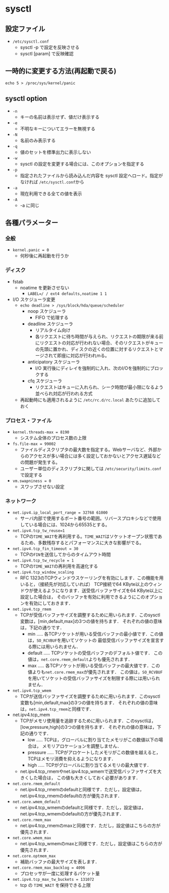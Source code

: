sysctl
======

## 設定ファイル
- `/etc/sysctl.conf`
	- sysctl -p で設定を反映させる
	- sysctl [param] で反映確認

## 一時的に変更する方法(再起動で戻る)

```
echo 5 > /proc/sys/kernel/panic
```

## sysctl option
- `-n`
	- キーの名前は表示せず、値だけ表示する
- `-e`
	- 不明なキーについてエラーを無視する
- `-N`
	- 名前のみ表示する
- `-q`
	- 値のセットを標準出力に表示しない
- `-w`
	- sysctl の設定を変更する場合には、このオプションを指定する
- `-p`
	- 指定されたファイルから読み込んだ内容を sysctl 設定へロード。指定がなければ `/etc/sysctl.conf`から
- `-a`
	- 現在利用できる全ての値を表示
- `-A`
	- -a に同じ

## 各種パラメーター

### 全般
- `kernel.panic = 0`
	- 何秒後に再起動を行うか

### ディスク
- fstab
	- noatime を更新させない
		- `LABEL=/ / ext4 defaults,noatime 1 1`
- I/O スケジューラ変更
	- `echo deadline > /sys/block/hda/queue/scheduler`
		- noop スケジューラ
			- FIFO で処理する
		- deadline スケジューラ
			- リアルタイム向け
			- 各リクエストに待ち時間が与えられ、リクエストの期限が来る前にリクエストの対応が行われない場合、そのリクエストがキューの先頭に置かれ、ディスクの近くの位置に対するリクエストとマージされて即座に対応が行われmる。
		- anticipatory スケジューラ
			- I/O 実行後にディレイを強制的に入れ、次のI/Oを強制的にブロックする
		- cfq スケジューラ
			- リクエストはキューに入れられ、シーク時間が最小限になるよう並べられ対応が行われる方式
	- 再起動時にも適用されるように `/etc/rc.d/rc.local` あたりに追加しておく

### プロセス・ファイル
- `kernel.threads-max = 8190`
	- システム全体のプロセス数の上限
- `fs.file-max = 99002`
	- ファイルディスクリプタの最大数を指定する。Webサーバなど、外部からのアクセスが多い場合には多く設定しておかないとアクセス遅延などの問題が発生する。
	- ユーザー単位のディスクリプタに関しては `/etc/security/limits.conf` で設定する
- `vm.swapniness = 0`
	- スワップさせない設定

### ネットワーク
- `net.ipv4.ip_local_port_range = 32768 61000`
	- サーバ内部で使用するポート番号の範囲。リバースプロキシなどで使用している場合には、1024から65535とする。
- `net.ipv4.tcp_tw_reuse=1`
	- TCPの`TIME_WAIT`を再利用する。`TIME_WAIT`はソケットオープン状態であるため、多数残存するとパフォーマンスに大きな影響がでる。
- `net.ipv4.tcp_fin_timeout = 30`
	- TCPの`FIN`を送信してからのタイムアウト時間
- `net.ipv4.tcp_tw_recycle = 1`
	- TCPの`TIME_WAIT`の再利用を高速化する
- `net.ipv4.tcp_window_scaling`
	- RFC 1323のTCPウィンドウスケーリングを有効にします．この機能を用いると，（接続先が対応していれば） TCP接続で64 KByte以上のウィンドウが使えるようになります．送受信バッファサイズを64 KByte以上に設定した場合は， そのバッファを有効に利用できるようにこのオプションを有効にしておきます．
- `net.ipv4.tcp_rmem`
	- TCPが受信バッファサイズを調整するために用いられます．このsysctl変数は，[min,default,max]の3つの値を持ちます． それぞれの値の意味は，下記の通りです．
		- min ..... 各TCPソケットが用いる受信バッファの最小値です．この値は，`SO_RCVBUF`を用いてソケットの 最低受信バッファサイズを宣言する際には用いられません．
		- default ..... TCPソケットの受信バッファのデフォルト値です． この値は，`net.core.rmem_default`よりも優先されます．
		- max ..... 各TCPソケットが用いる受信バッファの最大値です．この値よりも`net.core.rmem_max`が優先されます． この値は，`SO_RCVBUF`を用いてソケットの受信バッファサイズを制限する際には用いられません．
- `net.ipv4.tcp_wmem`
	- TCPが送信バッファサイズを調整するために用いられます．このsysctl変数も[min,default,max]の3つの値を持ちます． それぞれの値の意味は，`net.ipv4.tcp_rmem`と同様です．
- net.ipv4.tcp_mem
	- TCPがメモリ使用量を追跡するために用いられます．このsysctlは，[low,pressure,high]の3つの値を持ちます． それぞれの値の意味は，下記の通りです．
		- low ..... TCPは，グローバルに割り当てたメモリがこの数値以下の場合は， メモリアロケーションを調整しません．
		- pressure ..... TCPがアロケートしたメモリがこの数値を越えると， TCPはメモリ消費を抑えるようになります．
		- high ..... TCPがグローバルに割り当てるメモリの最大値です．
	- net.ipv4.tcp_rmemやnet.ipv4.tcp_wmemで送受信バッファサイズを大きくした場合は， この値も大きくしておく必要があります．
- `net.core.rmem_default`
	- net.ipv4.tcp_rmemのdefaultと同様です．ただし，設定値は，net.ipv4.tcp_rmemのdefaultの方が優先されます．
- `net.core.wmem_default`
	- net.ipv4.tcp_wmemのdefaultと同様です．ただし，設定値は，net.ipv4.tcp_wmemのdefaultの方が優先されます．
- `net.core.rmem_max`
	- net.ipv4.tcp_rmemのmaxと同様です．ただし，設定値はこちらの方が優先されます．
- `net.core.wmem_max`
	- net.ipv4.tcp_wmemのmaxと同様です．ただし，設定値はこちらの方が優先されます．
- `net.core.optmem_max`
	- 補助バッファの最大サイズを表します．
- `net.core.rmem_max_backlog = 4096`
	- プロセッサが一度に処理するパケット量
- `net.ipv4.tcp_max_tw_buckets = 131072`
	- tcp の `TIME_WAIT` を保持できる上限

